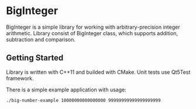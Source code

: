 # BigInteger

BigInteger is a simple library for working with arbitrary-precision integer arithmetic. Library consist of BigInteger class, which supports addition, subtraction and comparison.

## Getting Started

Library is written with C++11 and builded with CMake. Unit tests use Qt5Test framework.

There is a simple example application with usage:

```
./big-number-example 10000000000000000 99999999999999999999
```

